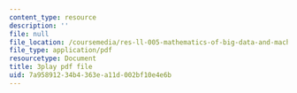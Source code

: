 ```yaml
---
content_type: resource
description: ''
file: null
file_location: /coursemedia/res-ll-005-mathematics-of-big-data-and-machine-learning-january-iap-2020/7a95891234b4363ea11d002bf10e4e6b_R6-LQbqUCI0.pdf
file_type: application/pdf
resourcetype: Document
title: 3play pdf file
uid: 7a958912-34b4-363e-a11d-002bf10e4e6b
---
```

